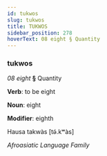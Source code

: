 ```yaml
---
id: tukwos
slug: tukwos
title: TUKWOS
sidebar_position: 278
hoverText: 08 eight § Quantity
---
```


### tukwos

*08 eight* **§** Quantity

**Verb**: to be eight

**Noun**: eight

**Modifier**: eighth

Hausa takwàs [tə́.kʷàs]

*Afroasiatic Language Family*